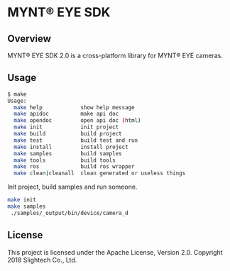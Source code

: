 # MYNT® EYE SDK

## Overview

MYNT® EYE SDK 2.0 is a cross-platform library for MYNT® EYE cameras.

## Usage

```bash
$ make
Usage:
  make help            show help message
  make apidoc          make api doc
  make opendoc         open api doc (html)
  make init            init project
  make build           build project
  make test            build test and run
  make install         install project
  make samples         build samples
  make tools           build tools
  make ros             build ros wrapper
  make clean|cleanall  clean generated or useless things
```

Init project, build samples and run someone.

```bash
make init
make samples
 ./samples/_output/bin/device/camera_d
```

## License

This project is licensed under the Apache License, Version 2.0. Copyright 2018 Slightech Co., Ltd.
